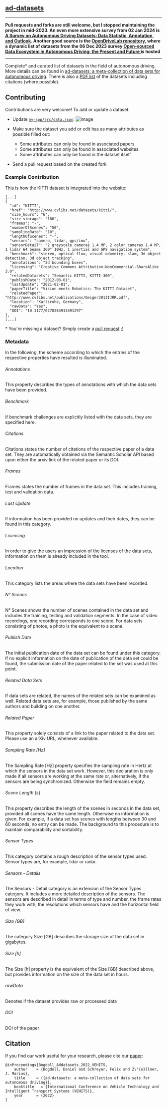## [ad-datasets](https://ad-datasets.com)

---

**Pull requests and forks are still welcome, but I stopped maintaining the project in mid-2023. An even more extensive survey from 02 Jan 2024 is [A Survey on Autonomous Driving Datasets: Data Statistic, Annotation, and Outlook](https://arxiv.org/abs/2401.01454). Another good source is the [OpenDriveLab repository](https://github.com/OpenDriveLab/DriveAGI/tree/main), where a dynamic list of datasets from the 06 Dec 2023 survey [Open-sourced Data Ecosystem in Autonomous Driving: the Present and Future
](https://arxiv.org/abs/2312.03408) is hosted**

---

Complete* and curated list of datasets in the field of autonomous driving. More details can be found in [ad-datasets: a meta-collection of data sets for autonomous driving](https://arxiv.org/abs/2202.01909). There is also a [PDF list](https://github.com/daniel-bogdoll/ad-datasets/blob/main/ad_datasets__Included_datasets.pdf) of the datasets including citations (where possible).

## Contributing

Contributions are very welcome! To add or update a dataset:

- Update [`my-app/src/data.json`](https://github.com/daniel-bogdoll/ad-datasets/blob/main/my-app/src/data.json):
![image](https://user-images.githubusercontent.com/19552411/135491523-0a9299b2-4e71-45fa-9808-f9b13b0fb7fd.png)

- Make sure the dataset you add or edit has as many attributes as possible filled out:
    + Some attributes can only be found in associated papers
    + Some attributes can only be found in associated websites
    + Some attributes can only be found in the dataset itself
- Send a pull request based on the created fork

### Example Contribution
This is how the KITTI dataset is integrated into the website:
```
[...]
{
  "id": "KITTI",
  "href": "http://www.cvlibs.net/datasets/kitti/",
  "size_hours": "6",
  "size_storage": "180",
  "frames": "-",
  "numberOfScenes": "50",
  "samplingRate": "10",
  "lengthOfScenes": "-",
  "sensors": "camera, lidar, gps/imu",
  "sensorDetail": "2 greyscale cameras 1.4 MP, 2 color cameras 1.4 MP, 1 lidar 64 beams 360° 10Hz, 1 inertial and GPS navigation system",
  "benchmark": "stereo, optical flow, visual odometry, slam, 3d object detection, 3d object tracking",
  "annotations": "3d bounding boxes",
  "licensing": "Creative Commons Attribution-NonCommercial-ShareAlike 3.0",
  "relatedDatasets": "Semantic KITTI, KITTI-360",
  "publishDate": "2012-03-01",
  "lastUpdate": "2021-02-01",
  "paperTitle": "Vision meets Robotics: The KITTI Dataset",
  "relatedPaper": "http://www.cvlibs.net/publications/Geiger2013IJRR.pdf",
  "location": "Karlsruhe, Germany",
  "rawData": "Yes",
  "DOI": "10.1177/0278364913491297"
},
[...]
```
\* You're missing a dataset? Simply create a [pull request](https://github.com/daniel-bogdoll/ad-datasets/blob/main/my-app/src/data.js) ;)


### Metadata

In the following, the scheme according to which the entries of the respective properties have resulted is illuminated. 

###### Annotations
This property describes the types
of annotations with which the data sets have been
provided.
###### Benchmark
If benchmark challenges are explicitly
listed with the data sets, they are specified here.
###### Citations
Citations states the number of citations of the respective paper of a data set.
They are automatically obtained via the Semantic Scholar API based upon either the arxiv link of the related paper or its DOI.
###### Frames
Frames states the number of frames in the
data set. This includes training, test and validation
data.
###### Last Update
If information has been provided on
updates and their dates, they can be found in this
category.
###### Licensing
In order to give the users an impression
of the licenses of the data sets, information on them
is already included in the tool.
###### Location 
This category lists the areas where the data
sets have been recorded.
###### N° Scenes
N° Scenes shows the number of scenes
contained in the data set and includes the training,
testing and validation segments. In the case of video
recordings, one recording corresponds to one scene.
For data sets consisting of photos, a photo is the
equivalent to a scene.
###### Publish Date
The initial publication date of the data
set can be found under this category. If no explicit
information on the date of publication of the data
set could be found, the submission date of the paper
related to the set was used at this point.
###### Related Data Sets
If data sets are related, the names
of the related sets can be examined as well. Related
data sets are, for example, those published by the
same authors and building on one another.
###### Related Paper
This property solely consists of a
link to the paper related to the data set. Please use an arXiv URL, whenever available.
###### Sampling Rate [Hz] 
The Sampling Rate [Hz] property specifies the sampling rate in Hertz at which
the sensors in the data set work. However, this
declaration is only made if all sensors are working at
the same rate or, alternatively, if the sensors are being
synchronized. Otherwise the field remains empty.
###### Scene Length [s]
This property describes the length
of the scenes in seconds in the data set, provided
all scenes have the same length. Otherwise no
information is given. For example, if a data set has
scenes with lengths between 30 and 60 seconds, no
entry can be made. The background to this procedure
is to maintain comparability and sortability.
###### Sensor Types 
This category contains a rough
description of the sensor types used. Sensor types
are, for example, lidar or radar.
###### Sensors - Details
The Sensors - Detail category is an
extension of the Sensor Types category. It includes a
more detailed description of the sensors. The sensors
are described in detail in terms of type and number,
the frame rates they work with, the resolutions which
sensors have and the horizontal field of view.
###### Size [GB]
The category Size [GB] describes the
storage size of the data set in gigabytes.
###### Size [h]
The Size [h] property is the equivalent of the
Size [GB] described above, but provides information
on the size of the data set in hours.
###### rawData
Denotes if the dataset provides raw or processed data
###### DOI
DOI of the paper

## Citation
If you find our work useful for your research, please cite our [paper](https://arxiv.org/abs/2202.01909):
```
@inProceedings{Bogdoll_Addatasets_2022_VEHITS,
    author    = {Bogdoll, Daniel and Schreyer, Felix and Z\"{o}llner, J. Marius},
    title     = {{ad-datasets: a meta-collection of data sets for autonomous driving}},
    booktitle   = {International Conference on Vehicle Technology and Intelligent Transport Systems (VEHITS)},
    year      = {2022}
}
```

